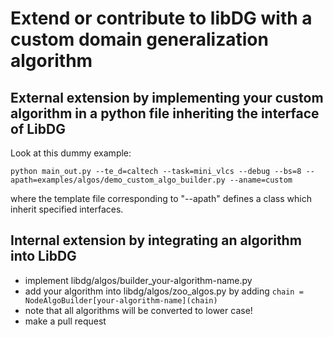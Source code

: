 # Extend or contribute to libDG with a custom domain generalization algorithm

## External extension by implementing your custom algorithm in a python file inheriting the interface of  LibDG
Look at this dummy example:
```
python main_out.py --te_d=caltech --task=mini_vlcs --debug --bs=8 --apath=examples/algos/demo_custom_algo_builder.py --aname=custom
```
where the template file corresponding to "--apath" defines a class which inherit specified interfaces.

## Internal extension by integrating an algorithm into LibDG
- implement libdg/algos/builder_your-algorithm-name.py
- add your algorithm into libdg/algos/zoo_algos.py by adding `chain = NodeAlgoBuilder[your-algorithm-name](chain)`
- note that all algorithms will be converted to lower case!
- make a pull request
